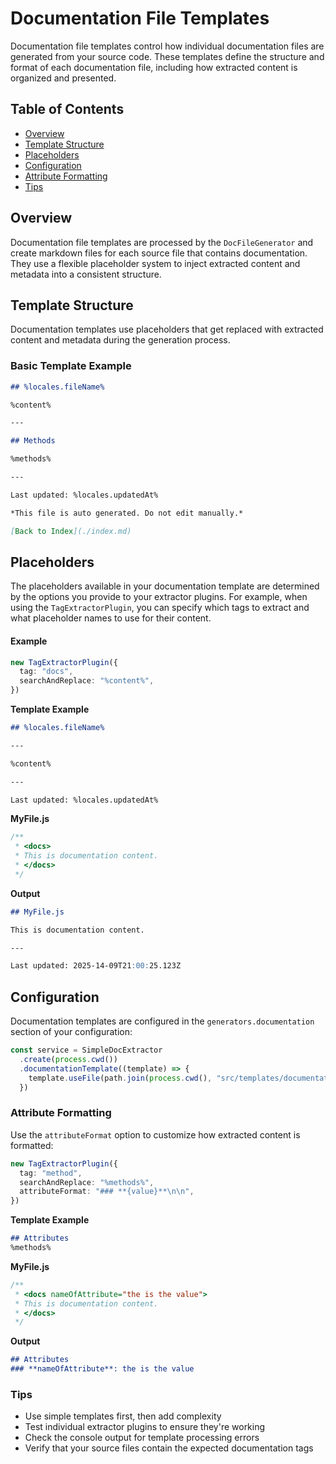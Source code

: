 # Documentation File Templates

Documentation file templates control how individual documentation files are generated from your source code. These templates define the structure and format of each documentation file, including how extracted content is organized and presented.

## Table of Contents

- [Overview](#overview)
- [Template Structure](#template-structure)
- [Placeholders](#placeholders)
- [Configuration](#configuration)
- [Attribute Formatting](#attribute-formatting)
- [Tips](#tips)


## Overview

Documentation file templates are processed by the `DocFileGenerator` and create markdown files for each source file that contains documentation. They use a flexible placeholder system to inject extracted content and metadata into a consistent structure.

## Template Structure

Documentation templates use placeholders that get replaced with extracted content and metadata during the generation process.

### Basic Template Example

```markdown
## %locales.fileName%

%content%

---

## Methods

%methods%

---

Last updated: %locales.updatedAt%

*This file is auto generated. Do not edit manually.*

[Back to Index](./index.md)
```

## Placeholders

The placeholders available in your documentation template are determined by the options you provide to your extractor plugins. For example, when using the `TagExtractorPlugin`, you can specify which tags to extract and what placeholder names to use for their content.

#### Example

```typescript
new TagExtractorPlugin({
  tag: "docs",
  searchAndReplace: "%content%",
})
```

**Template Example**

```markdown
## %locales.fileName%

---

%content%

---

Last updated: %locales.updatedAt%
```

**MyFile.js**
```typescript
/**
 * <docs>
 * This is documentation content.
 * </docs>
 */
```

**Output**

```markdown
## MyFile.js

This is documentation content.

---

Last updated: 2025-14-09T21:00:25.123Z
```

## Configuration

Documentation templates are configured in the `generators.documentation` section of your configuration:

```typescript
const service = SimpleDocExtractor
  .create(process.cwd())
  .documentationTemplate((template) => {
    template.useFile(path.join(process.cwd(), "src/templates/documentation.template.md"));
  })
```


### Attribute Formatting

Use the `attributeFormat` option to customize how extracted content is formatted:

```typescript
new TagExtractorPlugin({
  tag: "method",
  searchAndReplace: "%methods%",
  attributeFormat: "### **{value}**\n\n",
})
```

**Template Example**

```markdown
## Attributes
%methods%
```

**MyFile.js**
```typescript
/**
 * <docs nameOfAttribute="the is the value">
 * This is documentation content.
 * </docs>
 */
```

**Output**

```markdown
## Attributes
### **nameOfAttribute**: the is the value
```

### Tips

- Use simple templates first, then add complexity
- Test individual extractor plugins to ensure they're working
- Check the console output for template processing errors
- Verify that your source files contain the expected documentation tags

